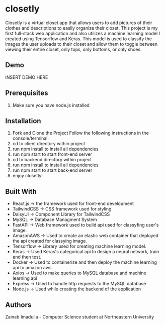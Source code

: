 # closetly

Closetly is a virtual closet app that allows users to add pictures of their clothes and descriptions to easily organize their closet. This project is
my first full-stack web application and also utilizes a machine learning model I created using Tensorflow and Keras. This model is used to classify the images the user uploads to their closet and allow them to toggle between viewing their entire closet, only tops, only bottoms, or only shoes. 

## Demo

INSERT DEMO HERE

## Prerequisites

1. Make sure you have node.js installed

## Installation

1. Fork and Clone the Project
Follow the following instructions in the console/terminal:
2. cd to client directory within project
3. run npm install to install all dependencies
4. run npm start to start front-end server
5. cd to backend directory within project
6. run npm install to install all dependencies
7. run npm start to start back-end server
8. enjoy closetly!

   
## Built With
- React.js -> the framework used for front-end development
- TailwindCSS -> CSS framework used for styling
- DaisyUI -> Component Library for TailwindCSS
- MySQL -> Database Managment System 
- FastAPI -> Web framework used to build api used for classyfing user's image.
- AmazonAWS -> Used to create an elastic web container that deployed the api created for classying image.
- Tensorflow -> Library used for creating machine learning model. 
- Keras -> Used Keras's categorical api to design a neural network, train and then test. 
- Docker -> Used to containerize and then deploy the machine learning api to amazon aws
- Axios -> Used to make queries to MySQL database and machine learning api
- Express -> Used to handle http requests to the MySQL database
- Node.js -> Used while creating the backend of the application

## Authors
Zainab Imadulla - Computer Science student at Northeastern University 

